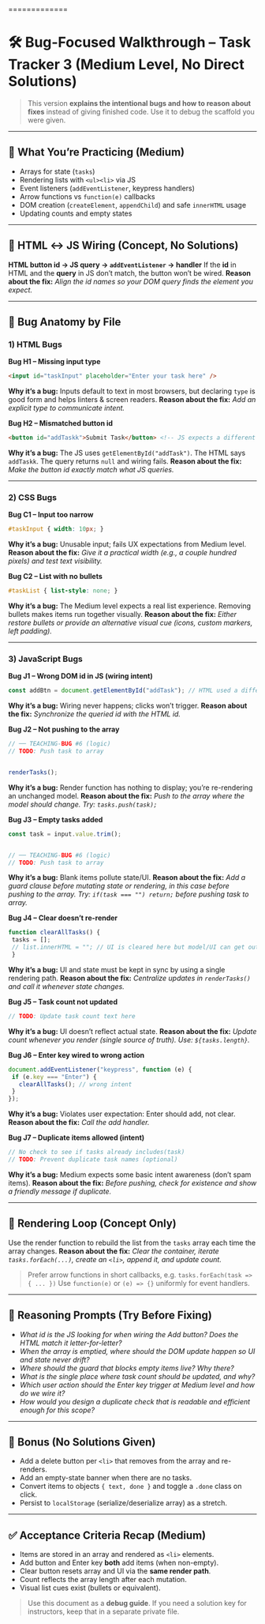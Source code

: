 =============

# 🛠️ Bug-Focused Walkthrough – Task Tracker 3 (Medium Level, No Direct Solutions)


> This version **explains the intentional bugs and how to reason about fixes** instead of giving finished code. Use it to debug the scaffold you were given.


---


## 🧠 What You’re Practicing (Medium)
- Arrays for state (`tasks`)
- Rendering lists with `<ul><li>` via JS
- Event listeners (`addEventListener`, keypress handlers)
- Arrow functions vs `function(e)` callbacks
- DOM creation (`createElement`, `appendChild`) and safe `innerHTML` usage
- Updating counts and empty states


---


## 🔗 HTML ↔ JS Wiring (Concept, No Solutions)


**HTML button id → JS query → `addEventListener` → handler** 
If the **id** in HTML and the **query** in JS don’t match, the button won’t be wired. 
**Reason about the fix:** *Align the id names so your DOM query finds the element you expect.*


---


## 🐞 Bug Anatomy by File


### 1) HTML Bugs


**Bug H1 – Missing input type**
```html
<input id="taskInput" placeholder="Enter your task here" />
```
**Why it’s a bug:** Inputs default to text in most browsers, but declaring `type` is good form and helps linters & screen readers. 
**Reason about the fix:** *Add an explicit type to communicate intent.*


**Bug H2 – Mismatched button id**
```html
<button id="addTaskk">Submit Task</button> <!-- JS expects a different id -->
```
**Why it’s a bug:** The JS uses `getElementById("addTask")`. The HTML says `addTaskk`. The query returns `null` and wiring fails. 
**Reason about the fix:** *Make the button id exactly match what JS queries.*


---


### 2) CSS Bugs


**Bug C1 – Input too narrow**
```css
#taskInput { width: 10px; }
```
**Why it’s a bug:** Unusable input; fails UX expectations from Medium level. 
**Reason about the fix:** *Give it a practical width (e.g., a couple hundred pixels) and test text visibility.*


**Bug C2 – List with no bullets**
```css
#taskList { list-style: none; }
```
**Why it’s a bug:** The Medium level expects a real list experience. Removing bullets makes items run together visually. 
**Reason about the fix:** *Either restore bullets or provide an alternative visual cue (icons, custom markers, left padding).*


---


### 3) JavaScript Bugs


**Bug J1 – Wrong DOM id in JS (wiring intent)**
```js
const addBtn = document.getElementById("addTask"); // HTML used a different id
```
**Why it’s a bug:** Wiring never happens; clicks won’t trigger. 
**Reason about the fix:** *Synchronize the queried id with the HTML id.*


**Bug J2 – Not pushing to the array**
```js
// ── TEACHING-BUG #6 (logic)
// TODO: Push task to array


renderTasks();
```
**Why it’s a bug:** Render function has nothing to display; you’re re-rendering an unchanged model. 
**Reason about the fix:** *Push to the array where the model should change. Try: `tasks.push(task);`*


**Bug J3 – Empty tasks added**
```js
const task = input.value.trim();


// ── TEACHING-BUG #6 (logic)
// TODO: Push task to array
```
**Why it’s a bug:** Blank items pollute state/UI. 
**Reason about the fix:** *Add a guard clause before mutating state or rendering, in this case before pushing to the array. Try: `if(task === "") return;` before pushing task to array.*


**Bug J4 – Clear doesn’t re-render**
```js
function clearAllTasks() {
 tasks = [];
 // list.innerHTML = ""; // UI is cleared here but model/UI can get out of sync
 }
```
**Why it’s a bug:** UI and state must be kept in sync by using a single rendering path. 
**Reason about the fix:** *Centralize updates in `renderTasks()` and call it whenever state changes.*


**Bug J5 – Task count not updated**
```js
// TODO: Update task count text here
```
**Why it’s a bug:** UI doesn’t reflect actual state. 
**Reason about the fix:** *Update count whenever you render (single source of truth). Use: `${tasks.length}`.*


**Bug J6 – Enter key wired to wrong action**
```js
document.addEventListener("keypress", function (e) {
 if (e.key === "Enter") {
   clearAllTasks(); // wrong intent
 }
});
```
**Why it’s a bug:** Violates user expectation: Enter should add, not clear. 
**Reason about the fix:** *Call the add handler.*


**Bug J7 – Duplicate items allowed (intent)**
```js
// No check to see if tasks already includes(task)
// TODO: Prevent duplicate task names (optional)
```
**Why it’s a bug:** Medium expects some basic intent awareness (don’t spam items). 
**Reason about the fix:** *Before pushing, check for existence and show a friendly message if duplicate.*


---


## 🔁 Rendering Loop (Concept Only)
Use the render function to rebuild the list from the `tasks` array each time the array changes. 
**Reason about the fix:** *Clear the container, iterate `tasks.forEach(...)`, create an `<li>`, append it, and update count.*


> Prefer arrow functions in short callbacks, e.g. `tasks.forEach(task => { ... })` 
> Use `function(e)` or `(e) => {}` uniformly for event handlers.


---


## 🧪 Reasoning Prompts (Try Before Fixing)
- *What id is the JS looking for when wiring the Add button? Does the HTML match it letter-for-letter?* 
- *When the array is emptied, where should the DOM update happen so UI and state never drift?* 
- *Where should the guard that blocks empty items live? Why there?* 
- *What is the single place where task count should be updated, and why?* 
- *Which user action should the Enter key trigger at Medium level and how do we wire it?* 
- *How would you design a duplicate check that is readable and efficient enough for this scope?*


---


## 🧩 Bonus (No Solutions Given)
- Add a delete button per `<li>` that removes from the array and re-renders.
- Add an empty-state banner when there are no tasks.
- Convert items to objects `{ text, done }` and toggle a `.done` class on click.
- Persist to `localStorage` (serialize/deserialize array) as a stretch.


---


## ✅ Acceptance Criteria Recap (Medium)
- Items are stored in an array and rendered as `<li>` elements. 
- Add button and Enter key **both** add items (when non-empty). 
- Clear button resets array and UI via the **same render path**. 
- Count reflects the array length after each mutation. 
- Visual list cues exist (bullets or equivalent).


> Use this document as a **debug guide**. If you need a solution key for instructors, keep that in a separate private file.